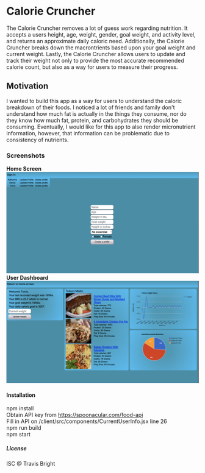 # Calorie Cruncher
The Calorie Cruncher removes a lot of guess work regarding nutrition. It accepts a users height, age, weight, gender, goal weight, and activity level, and returns an approximate daily caloric need. Additionally, the Calorie Cruncher breaks down the macrontrients based upon your goal weight and current weight. Lastly, the Calorie Cruncher allows users to update and track their weight not only to provide the most accurate recommended calorie count, but also as a way for users to measure their progress.

## Motivation
I wanted to build this app as a way for users to understand the caloric breakdown of their foods. I noticed a lot of friends and family don't understand how much fat is actually in the things they consume, nor do they know how much fat, protein, and carbohydrates they should be consuming. Eventually, I would like for this app to also render micronutrient information, however, that information can be problematic due to consistency of nutrients.

### Screenshots
**Home Screen**
![Alt text](/Screen%20Shot%202021-01-04%20at%205.29.15%20PM.png?raw=true "Home Screen")
**User Dashboard**
![Alt text](/Screen%20Shot%202021-01-04%20at%205.29.43%20PM.png?raw=true "User Dashboarde")

#### Installation
npm install  
Obtain API key from https://spoonacular.com/food-api  
Fill in API on /client/src/components/CurrentUserInfo.jsx line 26  
npm run build  
npm start  

##### License
ISC @ Travis Bright
